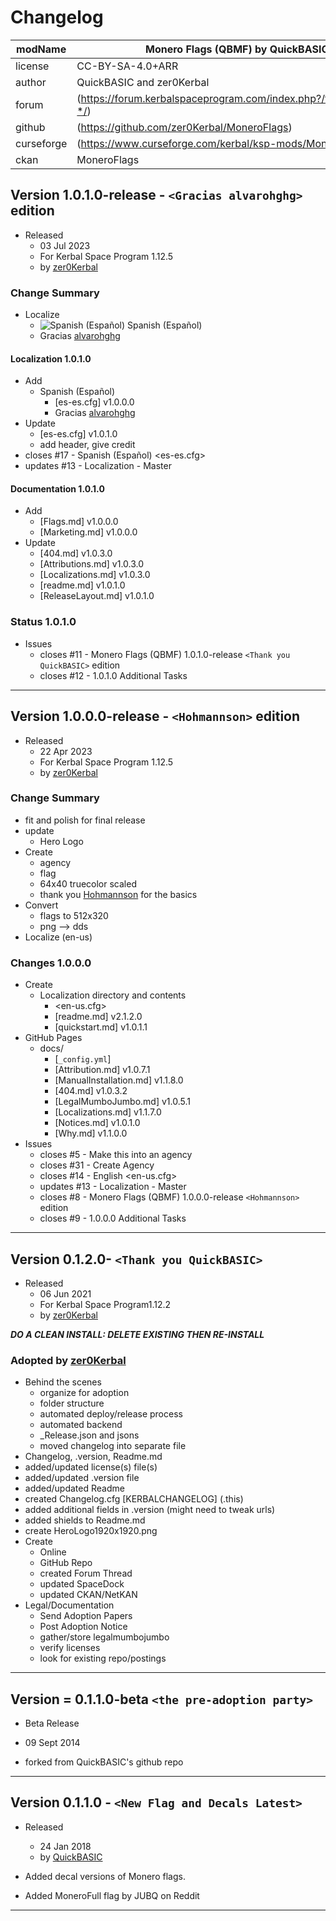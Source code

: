 ﻿# Changelog  
  
| modName    | Monero Flags (QBMF) by QuickBASIC                                 |
| ---------- | ----------------------------------------------------------------- |
| license    | CC-BY-SA-4.0+ARR                                                  |
| author     | QuickBASIC and zer0Kerbal                                         |
| forum      | (https://forum.kerbalspaceprogram.com/index.php?/topic/204753-*/) |
| github     | (https://github.com/zer0Kerbal/MoneroFlags)                       |
| curseforge | (https://www.curseforge.com/kerbal/ksp-mods/MoneroFlags)          |
| ckan       | MoneroFlags                                                       |

## Version 1.0.1.0-release - `<Gracias alvarohghg>` edition

* Released
  * 03 Jul 2023
  * For Kerbal Space Program 1.12.5
  * by [zer0Kerbal](https://github.com/zer0Kerbal)

### Change Summary

* Localize
  * ![Spanish (Español)](https://raw.githubusercontent.com/zer0Kerbal/zer0Kerbal/master/img/ES.png) Spanish (Español)
  * Gracias [alvarohghg](https://github.com/alvarohghg)

#### Localization 1.0.1.0

* Add
  * Spanish (Español)
    * [es-es.cfg] v1.0.0.0
    * Gracias [alvarohghg](https://github.com/alvarohghg)
* Update
  * [es-es.cfg] v1.0.1.0
  * add header, give credit
* closes #17 - Spanish (Español) <es-es.cfg>
* updates #13 - Localization - Master

#### Documentation 1.0.1.0

* Add
  * [Flags.md] v1.0.0.0
  * [Marketing.md] v1.0.0.0
* Update
  * [404.md] v1.0.3.0
  * [Attributions.md] v1.0.3.0
  * [Localizations.md] v1.0.3.0
  * [readme.md] v1.0.1.0
  * [ReleaseLayout.md] v1.0.1.0

### Status 1.0.1.0

* Issues
  * closes #11 - Monero Flags (QBMF) 1.0.1.0-release `<Thank you QuickBASIC>` edition
  * closes #12 - 1.0.1.0 Additional Tasks

---

## Version 1.0.0.0-release - `<Hohmannson>` edition

* Released
  * 22 Apr 2023
  * For Kerbal Space Program 1.12.5
  * by [zer0Kerbal](https://github.com/zer0Kerbal)

### Change Summary

* fit and polish for final release
* update
  * Hero Logo
* Create
  * agency
  * flag
  * 64x40 truecolor scaled
  * thank you [Hohmannson](https://github.com/hohmannson) for the basics
* Convert
  * flags to 512x320
  * png --> dds
* Localize (en-us)

### Changes 1.0.0.0

* Create
  * Localization directory and contents
    * <en-us.cfg>
    * [readme.md] v2.1.2.0
    * [quickstart.md] v1.0.1.1
* GitHub Pages
  * docs/
    * [`_config.yml`]
    * [Attribution.md] v1.0.7.1
    * [ManualInstallation.md] v1.1.8.0
    * [404.md] v1.0.3.2
    * [LegalMumboJumbo.md] v1.0.5.1
    * [Localizations.md] v1.1.7.0
    * [Notices.md] v1.0.1.0
    * [Why.md] v1.1.0.0
* Issues
  * closes #5 - Make this into an agency
  * closes #31 - Create Agency
  * closes #14 - English <en-us.cfg>
  * updates #13 - Localization - Master
  * closes #8 - Monero Flags (QBMF) 1.0.0.0-release `<Hohmannson>` edition
  * closes #9 - 1.0.0.0 Additional Tasks

---

## Version 0.1.2.0- `<Thank you QuickBASIC>`

* Released
  * 06 Jun 2021
  * For Kerbal Space Program1.12.2
  * by [zer0Kerbal](https://github.com/zer0Kerbal)

***DO A CLEAN INSTALL: DELETE EXISTING THEN RE-INSTALL***

### Adopted  by [zer0Kerbal](https://github.com/zer0Kerbal)

* Behind the scenes
  * organize for adoption
  * folder structure
  * automated deploy/release process
  * automated backend
  * _Release.json and jsons
  * moved changelog into separate file
* Changelog, .version, Readme.md
* added/updated license(s) file(s)
* added/updated .version file
* added/updated Readme
* created Changelog.cfg [KERBALCHANGELOG] (.this)
* added additional fields in .version (might need to tweak urls)
* added shields to Readme.md
* create HeroLogo1920x1920.png
* Create
  * Online
  * GitHub Repo
  * created Forum Thread
  * updated SpaceDock
  * updated CKAN/NetKAN
* Legal/Documentation
  * Send Adoption Papers
  * Post Adoption Notice
  * gather/store legalmumbojumbo
  * verify licenses
  * look for existing repo/postings

---

## Version = 0.1.1.0-beta `<the pre-adoption party>`

* Beta Release
* 09 Sept 2014

* forked from QuickBASIC's github repo

---

## Version 0.1.1.0 - `<New Flag and Decals Latest>`

* Released
  * 24 Jan 2018
  * by [QuickBASIC](http://github.com/QuickBASIC)

* Added decal versions of Monero flags.
* Added MoneroFull flag by JUBQ on Reddit

---
